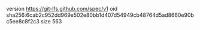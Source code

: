 version https://git-lfs.github.com/spec/v1
oid sha256:6cab2c952dd969e502e80bb1d407d54949cb48764d5ad8660e90bc5ee8c8f2c3
size 563
